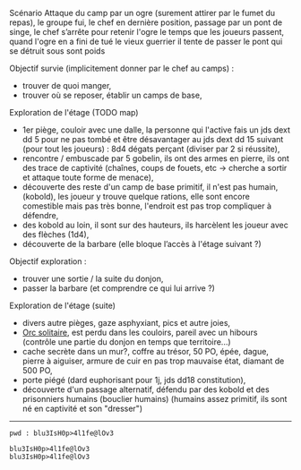 Scénario Attaque du camp par un ogre (surement attirer par le fumet du repas), le groupe fui, le chef en dernière position, passage par un pont de singe, le chef s’arrête pour retenir l'ogre le temps que les joueurs passent, quand l'ogre en a fini de tué le vieux guerrier il tente de passer le pont qui se détruit sous sont poids 

Objectif survie (implicitement donner par le chef au camps) :
- trouver de quoi manger,
- trouver où se reposer, établir un camps de base,

Exploration de l'étage (TODO map)
- 1er piège, couloir avec une dalle, la personne qui l'active fais un jds dext dd 5 pour ne pas tombé et être désavantager au jds dext dd 15 suivant (pour tout les joueurs) : 8d4 dégats perçant (diviser par 2 si réussite),
- rencontre / embuscade par 5 gobelin, ils ont des armes en pierre, ils ont des trace de captivité (chaînes, coups de fouets, etc -> cherche a sortir et attaque toute forme de menace),
- découverte des reste d'un camp de base primitif, il n'est pas humain, (kobold), les joueur y trouve quelque rations, elle sont encore comestible mais pas très bonne, l'endroit est pas trop compliquer à défendre,
- des kobold au loin, il sont sur des hauteurs, ils harcèlent les joueur avec des flèches (1d4),
- découverte de la barbare (elle bloque l’accès à l'étage suivant ?)

Objectif exploration :
- trouver une sortie / la suite du donjon,
- passer la barbare (et comprendre ce qui lui arrive ?)

Exploration de l'étage (suite)
- divers autre pièges, gaze asphyxiant, pics et autre joies,
- [Orc solitaire](https://www.aidedd.org/dnd/monstres.php?vf=orc-chef-de-guerre), est perdu dans les couloirs, pareil avec un hibours (contrôle une partie du donjon en temps que territoire...)
- cache secrète dans un mur?, coffre au trésor, 50 PO, épée, dague, pierre à aiguiser, armure de cuir en pas trop mauvaise état, diamant de 500 PO,
- porte piégé (dard euphorisant pour 1j, jds dd18 constitution),
- découverte d'un passage alternatif, défendu par des kobold et des prisonniers humains (bouclier humains) (humains assez primitif, ils sont né en captivité et son "dresser")

---
```
pwd : blu3IsH0p>4l1fe@lOv3

blu3IsH0p>4l1fe@lOv3
blu3IsH0p>4l1fe@lOv3
```